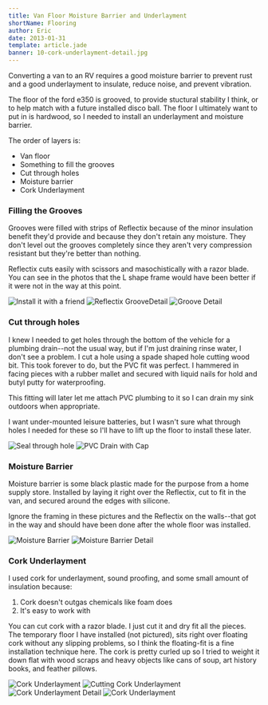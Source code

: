 ```yaml
---
title: Van Floor Moisture Barrier and Underlayment
shortName: Flooring
author: Eric
date: 2013-01-31
template: article.jade
banner: 10-cork-underlayment-detail.jpg
---
```


Converting a van to an RV requires a good moisture barrier to prevent rust and a good underlayment to insulate, reduce noise, and prevent vibration.

<span class="more"></span>

The floor of the ford e350 is grooved, to provide stuctural stability I think, or to help match with a future installed disco ball. The floor I ultimately want to put in is hardwood, so I needed to install an underlayment and moisture barrier.

The order of layers is:

* Van floor  
* Something to fill the grooves  
* Cut through holes  
* Moisture barrier  
* Cork Underlayment

### Filling the Grooves

Grooves were filled with strips of Reflectix because of the minor insulation benefit they'd provide and because they don't retain any moisture. They don't level out the grooves completely since they aren't very compression resistant but they're better than nothing.

Reflectix cuts easily with scissors and masochistically with a razor blade. You can see in the photos that the L shape frame would have been better if it were not in the way at this point.

![Install it with a friend](1-buddy-grooves.jpg)
![Reflectix GrooveDetail](2-groove-detail.jpg)
![Groove Detail](3-groove-detail.jpg)

### Cut through holes

I knew I needed to get holes through the bottom of the vehicle for a plumbing drain--not the usual way, but if I'm just draining rinse water, I don't see a problem. I cut a hole using a spade shaped hole cutting wood bit. This took forever to do, but the PVC fit was perfect. I hammered in facing pieces with a rubber mallet and secured with liquid nails for hold and butyl putty for waterproofing.

This fitting will later let me attach PVC plumbing to it so I can drain my sink outdoors when appropriate.

I want under-mounted leisure batteries, but I wasn't sure what through holes I needed for these so I'll have to lift up the floor to install these later.

![Seal through hole](4-plumbing.jpg)
![PVC Drain with Cap](5-pvc-plumbing.jpg)

  
### Moisture Barrier

Moisture barrier is some black plastic made for the purpose from a home supply store. Installed by laying it right over the Reflectix, cut to fit in the van, and secured around the edges with silicone.

Ignore the framing in these pictures and the Reflectix on the walls--that got in the way and should have been done after the whole floor was installed.

![Moisture Barrier](6-moisture-barrier.jpg)
![Moisture Barrier Detail](7-moisture-barrier-detail.jpg)

### Cork Underlayment

I used cork for underlayment, sound proofing, and some small amount of insulation because:

  1. Cork doesn't outgas chemicals like foam does
  2. It's easy to work with

You can cut cork with a razor blade. I just cut it and dry fit all the pieces. The temporary floor I have installed (not pictured), sits right over floating cork without any slipping problems, so I think the floating-fit is a fine installation technique here. The cork is pretty curled up so I tried to weight it down flat with wood scraps and heavy objects like cans of soup, art history books, and feather pillows.

![Cork Underlayment](8-cork-underlayment.jpg)
![Cutting Cork Underlayment](9-cork-underlayment-cutting.jpg)
![Cork Underlayment Detail](10-cork-underlayment-detail.jpg)
![Cork Underlayment](11-cork-underlayment.jpg)